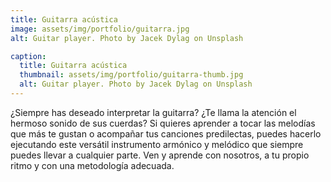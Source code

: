 ```yaml
---
title: Guitarra acústica
image: assets/img/portfolio/guitarra.jpg
alt: Guitar player. Photo by Jacek Dylag on Unsplash

caption:
  title: Guitarra acústica
  thumbnail: assets/img/portfolio/guitarra-thumb.jpg
  alt: Guitar player. Photo by Jacek Dylag on Unsplash
---
```

¿Siempre has deseado interpretar la guitarra?
¿Te llama la atención el hermoso sonido de sus cuerdas?
Si quieres aprender a tocar las melodías que más te gustan
o acompañar tus canciones predilectas,
puedes hacerlo ejecutando este versátil instrumento armónico y melódico
que siempre puedes llevar a cualquier parte.
Ven y aprende con nosotros, a tu propio ritmo y con una metodología adecuada. 

<!-- {:.list-inline}
- Date: January 2017
- Client: Threads
- Category: Illustration -->
